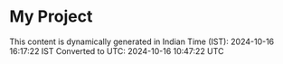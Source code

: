 # My Project

This content is dynamically generated in Indian Time (IST): 2024-10-16 16:17:22 IST
Converted to UTC: 2024-10-16 10:47:22 UTC
